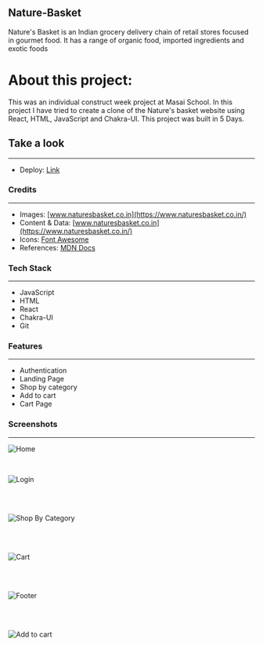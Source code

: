## Nature-Basket
Nature's Basket is an Indian grocery delivery chain of retail stores focused in gourmet food. It has a range of organic food, imported ingredients and exotic foods

# About this project:

<p>
This was an individual construct week project at Masai School.
In this project I have tried to create a clone of the Nature's basket website using React, HTML, JavaScript and Chakra-UI.
This project was built in 5 Days. 
</p>

## Take a look

---

- Deploy: [Link](https://nature-basket.vercel.app/)

### Credits

---

- Images: [www.naturesbasket.co.in](https://www.naturesbasket.co.in/)
- Content & Data: [www.naturesbasket.co.in](https://www.naturesbasket.co.in/)
- Icons: [Font Awesome](https://fontawesome.com/)
- References: [MDN Docs](https://developer.mozilla.org/en-US/)


### Tech Stack

---

- JavaScript
- HTML
- React
- Chakra-UI
- Git

### Features

---

- Authentication
- Landing Page 
- Shop by category
- Add to cart
- Cart Page


### Screenshots

---

![Home]()

<br/>

![Login]()

<br/>
<br/>

![Shop By Category]()

<br/>
<br/>

![Cart]()

<br/>
<br/>

![Footer]()

<br/>
<br/>

![Add to cart]()

<br/>
<br/>

